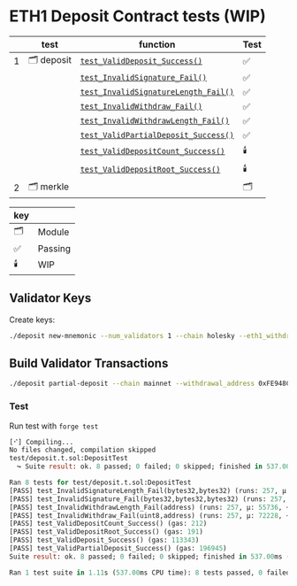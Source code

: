 # ETH1 Deposit Contract tests (WIP)

|     | test       | function                                                                                                         | Test |
| --- | ---------- | ---------------------------------------------------------------------------------------------------------------- | ---- |
| 1   | 🗂️ deposit | [`test_ValidDeposit_Success()`](https://github.com/mmsaki/deposit/blob/main/test/deposit.t.sol#L21-L29)          | ✅   |
|     |            | [`test_InvalidSignature_Fail()`](https://github.com/mmsaki/deposit/blob/main/test/deposit.t.sol#L43-L56)         | ✅   |
|     |            | [`test_InvalidSignatureLength_Fail()`](https://github.com/mmsaki/deposit/blob/main/test/deposit.t.sol#L58-L71)   | ✅   |
|     |            | [`test_InvalidWithdraw_Fail()`](https://github.com/mmsaki/deposit/blob/main/test/deposit.t.sol#L73-L86)          | ✅   |
|     |            | [`test_InvalidWithdrawLength_Fail()`](https://github.com/mmsaki/deposit/blob/main/test/deposit.t.sol#L88-L101)   | ✅   |
|     |            | [`test_ValidPartialDeposit_Success()`](https://github.com/mmsaki/deposit/blob/main/test/deposit.t.sol#L103-L128) | ✅   |
|     |            | [`test_ValidDepositCount_Success()`](https://github.com/mmsaki/deposit/blob/main/test/deposit.t.sol#L130-L139)   | 🕯️   |
|     |            | [`test_ValidDepositRoot_Success()`](https://github.com/mmsaki/deposit/blob/main/test/deposit.t.sol#L140-L149)    | 🕯️   |
| 2   | 🗂️ merkle  |                                                                                                                  | 🗂️   |

<!-- > [Differential ffi testing](https://book.getfoundry.sh/forge/differential-ffi-testing?highlight=ffi#primer-the-ffi-cheatcode) -->

| key |         |
| --- | ------- |
| 🗂️  | Module  |
| ✅  | Passing |
| 🕯️  | WIP     |

## Validator Keys

Create keys:

```bash
./deposit new-mnemonic --num_validators 1 --chain holesky --eth1_withdrawal_address 0xFE948CB2122FDD87bAf43dCe8aFa254B1242c199
```

## Build Validator Transactions

```bash
./deposit partial-deposit --chain mainnet --withdrawal_address 0xFE948CB2122FDD87bAf43dCe8aFa254B1242c199 --keystore validator_keys/keystore-m_12381_3600_0_0_0-1733214572.json --amount 31 --output_folder . --regular-withdrawal
```

### Test

Run test with `forge test`

```ml
[⠊] Compiling...
No files changed, compilation skipped
test/deposit.t.sol:DepositTest
  ↪ Suite result: ok. 8 passed; 0 failed; 0 skipped; finished in 537.00ms (1.76s CPU time)

Ran 8 tests for test/deposit.t.sol:DepositTest
[PASS] test_InvalidSignatureLength_Fail(bytes32,bytes32) (runs: 257, μ: 55770, ~: 55770)
[PASS] test_InvalidSignature_Fail(bytes32,bytes32,bytes32) (runs: 257, μ: 72277, ~: 72277)
[PASS] test_InvalidWithdrawLength_Fail(address) (runs: 257, μ: 55736, ~: 55736)
[PASS] test_InvalidWithdraw_Fail(uint8,address) (runs: 257, μ: 72228, ~: 72228)
[PASS] test_ValidDepositCount_Success() (gas: 212)
[PASS] test_ValidDepositRoot_Success() (gas: 191)
[PASS] test_ValidDeposit_Success() (gas: 113343)
[PASS] test_ValidPartialDeposit_Success() (gas: 196945)
Suite result: ok. 8 passed; 0 failed; 0 skipped; finished in 537.00ms (1.76s CPU time)

Ran 1 test suite in 1.11s (537.00ms CPU time): 8 tests passed, 0 failed, 0 skipped (8 total tests)
```
